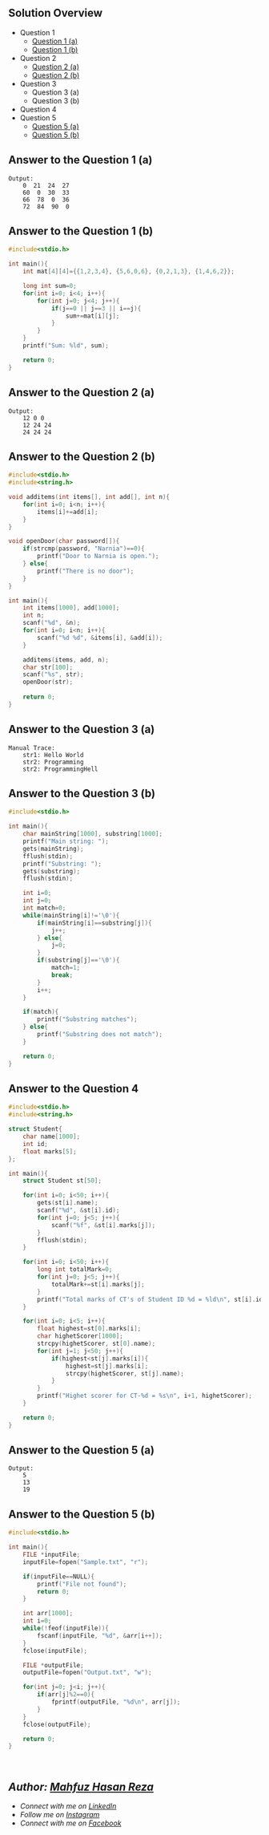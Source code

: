 ## Solution Overview
  - Question 1
      - [Question 1 (a)]()
      - [Question 1 (b)]()
  - Question 2
      - [Question 2 (a)]()
      - [Question 2 (b)]()
  - Question 3
      - Question 3 (a)
      - Question 3 (b)
  - Question 4
  - Question 5
      - [Question 5 (a)]()
      - [Question 5 (b)]()

          
## Answer to the Question 1 (a)
```
Output:
    0  21  24  27	
    60  0  30  33	
    66  78  0  36	
    72  84  90  0
```

## Answer to the Question 1 (b)
```c
#include<stdio.h>

int main(){
    int mat[4][4]={{1,2,3,4}, {5,6,0,6}, {0,2,1,3}, {1,4,6,2}};

    long int sum=0;
    for(int i=0; i<4; i++){
        for(int j=0; j<4; j++){
            if(j==0 || j==3 || i==j){
                sum+=mat[i][j];
            }
        }
    }
    printf("Sum: %ld", sum);

    return 0;
}
```

## Answer to the Question 2 (a)
```
Output:
    12 0 0
    12 24 24
    24 24 24
```

## Answer to the Question 2 (b)
```c
#include<stdio.h>
#include<string.h>

void additems(int items[], int add[], int n){
    for(int i=0; i<n; i++){
        items[i]+=add[i];
    }
}

void openDoor(char password[]){
    if(strcmp(password, "Narnia")==0){
        printf("Door to Narnia is open.");
    } else{
        printf("There is no door");
    }
}

int main(){
    int items[1000], add[1000];
    int n;
    scanf("%d", &n);
    for(int i=0; i<n; i++){
        scanf("%d %d", &items[i], &add[i]);
    }

    additems(items, add, n);
    char str[100];
    scanf("%s", str);
    openDoor(str);
    
    return 0;
}
```

## Answer to the Question 3 (a)
```
Manual Trace:
    str1: Hello World
    str2: Programming
    str2: ProgrammingHell
```

## Answer to the Question 3 (b)
```c
#include<stdio.h>

int main(){
    char mainString[1000], substring[1000];
    printf("Main string: ");
    gets(mainString);
    fflush(stdin);
    printf("Substring: ");
    gets(substring);
    fflush(stdin);

    int i=0;
    int j=0;
    int match=0;
    while(mainString[i]!='\0'){
        if(mainString[i]==substring[j]){
            j++;
        } else{
            j=0;
        }
        if(substring[j]=='\0'){
            match=1;
            break;
        }
        i++;
    }

    if(match){
        printf("Substring matches");
    } else{
        printf("Substring does not match");
    }

    return 0;
}
```

## Answer to the Question 4
```c
#include<stdio.h>
#include<string.h>

struct Student{
    char name[1000];
    int id;
    float marks[5];
};

int main(){
    struct Student st[50];

    for(int i=0; i<50; i++){
        gets(st[i].name);
        scanf("%d", &st[i].id);
        for(int j=0; j<5; j++){
            scanf("%f", &st[i].marks[j]);
        }
        fflush(stdin);
    }

    for(int i=0; i<50; i++){
        long int totalMark=0;
        for(int j=0; j<5; j++){
            totalMark+=st[i].marks[j];
        }
        printf("Total marks of CT's of Student ID %d = %ld\n", st[i].id, totalMark);
    }

    for(int i=0; i<5; i++){
        float highest=st[0].marks[i];
        char highetScorer[1000];
        strcpy(highetScorer, st[0].name);
        for(int j=1; j<50; j++){
            if(highest<st[j].marks[i]){
                highest=st[j].marks[i];
                strcpy(highetScorer, st[j].name);
            }
        }
        printf("Highet scorer for CT-%d = %s\n", i+1, highetScorer);
    }

    return 0;
}
```

## Answer to the Question 5 (a)
```
Output:
    5
    13
    19
```

## Answer to the Question 5 (b)
```c
#include<stdio.h>

int main(){
    FILE *inputFile;
    inputFile=fopen("Sample.txt", "r");

    if(inputFile==NULL){
        printf("File not found");
        return 0;
    }

    int arr[1000];
    int i=0;
    while(!feof(inputFile)){
        fscanf(inputFile, "%d", &arr[i++]);
    }
    fclose(inputFile);

    FILE *outputFile;
    outputFile=fopen("Output.txt", "w");

    for(int j=0; j<i; j++){
        if(arr[j]%2==0){
            fprintf(outputFile, "%d\n", arr[j]);
        }
    }
    fclose(outputFile);

    return 0;
}
```

<br>

## _Author: [Mahfuz Hasan Reza](https://github.com/mahfuzhasanreza/)_
 - _Connect with me on [LinkedIn](https://www.linkedin.com/in/mahfuzhasanreza/)_
 - _Follow me on [Instagram](https://www.instagram.com/mahfuzhasanreza/)_
 - _Connect with me on [Facebook](https://www.facebook.com/mahfuzhasanreza/)_
